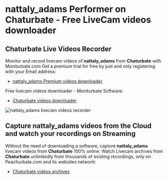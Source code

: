 # nattaly_adams Performer on Chaturbate - Free LiveCam videos downloader

## Chaturbate Live Videos Recorder

Monitor and record livecam videos of **nattaly_adams** from **Chaturbate** with Moniturbate.com
Get a premium trial for free by just and only registering with your Email address:
* [nattaly_adams Premium videos downloader](https://moniturbate.com/request-demo-licence-key.html)

Free livecam videos downloader - Moniturbate Software:
* [Chaturbate videos downloader](https://moniturbate.com/moniturbate-download-software.html)

![nattaly_adams livecam videos recorder](https://peachurnet.com/templates/moniturbate-software.png)


## Capture nattaly_adams videos from the Cloud and watch your recordings on Streaming

Without the need of downloading a software, capture **nattaly_adams** livecam videos from **Chaturbate** 100% online.
Watch Livecam archives from **Chaturbate** unlimitedly from thousands of existing recordings, only on Peachurbate.com and its websites network:
* [Chaturbate videos archives](https://peachurnet.com/)